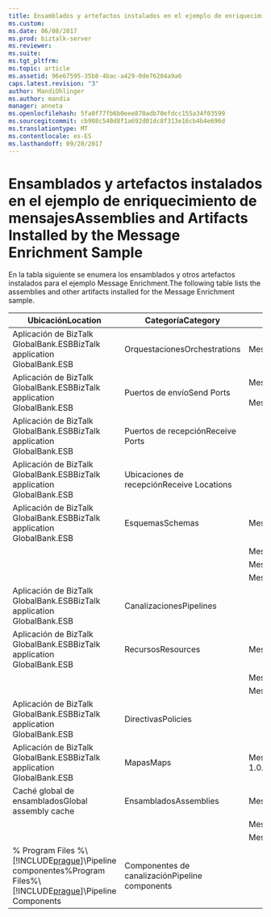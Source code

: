 ```yaml
---
title: Ensamblados y artefactos instalados en el ejemplo de enriquecimiento de mensajes | Documentos de Microsoft
ms.custom: 
ms.date: 06/08/2017
ms.prod: biztalk-server
ms.reviewer: 
ms.suite: 
ms.tgt_pltfrm: 
ms.topic: article
ms.assetid: 96e67595-35b8-4bac-a429-0de76204a9a6
caps.latest.revision: "3"
author: MandiOhlinger
ms.author: mandia
manager: anneta
ms.openlocfilehash: 5fa0f77fb6b0eee870adb70efdcc155a34f03599
ms.sourcegitcommit: cb908c540d8f1a692d01dc8f313e16cb4b4e696d
ms.translationtype: MT
ms.contentlocale: es-ES
ms.lasthandoff: 09/20/2017
---
```

# <a name="assemblies-and-artifacts-installed-by-the-message-enrichment-sample"></a><span data-ttu-id="39541-102">Ensamblados y artefactos instalados en el ejemplo de enriquecimiento de mensajes</span><span class="sxs-lookup"><span data-stu-id="39541-102">Assemblies and Artifacts Installed by the Message Enrichment Sample</span></span>
<span data-ttu-id="39541-103">En la tabla siguiente se enumera los ensamblados y otros artefactos instalados para el ejemplo Message Enrichment.</span><span class="sxs-lookup"><span data-stu-id="39541-103">The following table lists the assemblies and other artifacts installed for the Message Enrichment sample.</span></span>  
  
|<span data-ttu-id="39541-104">Ubicación</span><span class="sxs-lookup"><span data-stu-id="39541-104">Location</span></span>|<span data-ttu-id="39541-105">Categoría</span><span class="sxs-lookup"><span data-stu-id="39541-105">Category</span></span>|<span data-ttu-id="39541-106">Nombre y versión del componente</span><span class="sxs-lookup"><span data-stu-id="39541-106">Name and version of the component</span></span>|  
|--------------|--------------|---------------------------------------|  
|<span data-ttu-id="39541-107">Aplicación de BizTalk GlobalBank.ESB</span><span class="sxs-lookup"><span data-stu-id="39541-107">BizTalk application GlobalBank.ESB</span></span>|<span data-ttu-id="39541-108">Orquestaciones</span><span class="sxs-lookup"><span data-stu-id="39541-108">Orchestrations</span></span>|<span data-ttu-id="39541-109">MessageEnrichment.Orchestrations.MessageEnricher</span><span class="sxs-lookup"><span data-stu-id="39541-109">MessageEnrichment.Orchestrations.MessageEnricher</span></span>|  
|<span data-ttu-id="39541-110">Aplicación de BizTalk GlobalBank.ESB</span><span class="sxs-lookup"><span data-stu-id="39541-110">BizTalk application GlobalBank.ESB</span></span>|<span data-ttu-id="39541-111">Puertos de envío</span><span class="sxs-lookup"><span data-stu-id="39541-111">Send Ports</span></span>|<span data-ttu-id="39541-112">MessageEnrichment.Orchestrations_1.0.0.0_</span><span class="sxs-lookup"><span data-stu-id="39541-112">MessageEnrichment.Orchestrations_1.0.0.0_</span></span><br /><br /> <span data-ttu-id="39541-113">MessageEnrichment.Orchestrations.MessageEnricher_RoutingPort_d98186f1038d4721</span><span class="sxs-lookup"><span data-stu-id="39541-113">MessageEnrichment.Orchestrations.MessageEnricher_RoutingPort_d98186f1038d4721</span></span>|  
|<span data-ttu-id="39541-114">Aplicación de BizTalk GlobalBank.ESB</span><span class="sxs-lookup"><span data-stu-id="39541-114">BizTalk application GlobalBank.ESB</span></span>|<span data-ttu-id="39541-115">Puertos de recepción</span><span class="sxs-lookup"><span data-stu-id="39541-115">Receive Ports</span></span>||  
|<span data-ttu-id="39541-116">Aplicación de BizTalk GlobalBank.ESB</span><span class="sxs-lookup"><span data-stu-id="39541-116">BizTalk application GlobalBank.ESB</span></span>|<span data-ttu-id="39541-117">Ubicaciones de recepción</span><span class="sxs-lookup"><span data-stu-id="39541-117">Receive Locations</span></span>||  
|<span data-ttu-id="39541-118">Aplicación de BizTalk GlobalBank.ESB</span><span class="sxs-lookup"><span data-stu-id="39541-118">BizTalk application GlobalBank.ESB</span></span>|<span data-ttu-id="39541-119">Esquemas</span><span class="sxs-lookup"><span data-stu-id="39541-119">Schemas</span></span>|<span data-ttu-id="39541-120">MessageEnrichment.Schema.ProcedureResultSet_dbo_GetOrderDetails versión 1.0.0.0</span><span class="sxs-lookup"><span data-stu-id="39541-120">MessageEnrichment.Schema.ProcedureResultSet_dbo_GetOrderDetails Version 1.0.0.0</span></span>|  
|||<span data-ttu-id="39541-121">MessageEnrichment.Schema.OrderDoc versión 1.0.0.0</span><span class="sxs-lookup"><span data-stu-id="39541-121">MessageEnrichment.Schema.OrderDoc Version 1.0.0.0</span></span>|  
|||<span data-ttu-id="39541-122">MessageEnrichment.Schema.InventoryOrder versión 1.0.0.0</span><span class="sxs-lookup"><span data-stu-id="39541-122">MessageEnrichment.Schema.InventoryOrder Version 1.0.0.0</span></span>|  
|||<span data-ttu-id="39541-123">MessageEnrichment.Schema.TypedProcedure_dbo versión 1.0.0.0</span><span class="sxs-lookup"><span data-stu-id="39541-123">MessageEnrichment.Schema.TypedProcedure_dbo Version 1.0.0.0</span></span>|  
|<span data-ttu-id="39541-124">Aplicación de BizTalk GlobalBank.ESB</span><span class="sxs-lookup"><span data-stu-id="39541-124">BizTalk application GlobalBank.ESB</span></span>|<span data-ttu-id="39541-125">Canalizaciones</span><span class="sxs-lookup"><span data-stu-id="39541-125">Pipelines</span></span>||  
|<span data-ttu-id="39541-126">Aplicación de BizTalk GlobalBank.ESB</span><span class="sxs-lookup"><span data-stu-id="39541-126">BizTalk application GlobalBank.ESB</span></span>|<span data-ttu-id="39541-127">Recursos</span><span class="sxs-lookup"><span data-stu-id="39541-127">Resources</span></span>|<span data-ttu-id="39541-128">MessageEnrichment.Transforms versión 1.0.0.0</span><span class="sxs-lookup"><span data-stu-id="39541-128">MessageEnrichment.Transforms Version 1.0.0.0</span></span>|  
|||<span data-ttu-id="39541-129">MessageEnrichment.Orchestrations versión 1.0.0.0</span><span class="sxs-lookup"><span data-stu-id="39541-129">MessageEnrichment.Orchestrations Version 1.0.0.0</span></span>|  
|||<span data-ttu-id="39541-130">MessageEnrichment.Schema versión 1.0.0.0</span><span class="sxs-lookup"><span data-stu-id="39541-130">MessageEnrichment.Schema Version 1.0.0.0</span></span>|  
|<span data-ttu-id="39541-131">Aplicación de BizTalk GlobalBank.ESB</span><span class="sxs-lookup"><span data-stu-id="39541-131">BizTalk application GlobalBank.ESB</span></span>|<span data-ttu-id="39541-132">Directivas</span><span class="sxs-lookup"><span data-stu-id="39541-132">Policies</span></span>||  
|<span data-ttu-id="39541-133">Aplicación de BizTalk GlobalBank.ESB</span><span class="sxs-lookup"><span data-stu-id="39541-133">BizTalk application GlobalBank.ESB</span></span>|<span data-ttu-id="39541-134">Mapas</span><span class="sxs-lookup"><span data-stu-id="39541-134">Maps</span></span>|<span data-ttu-id="39541-135">MessageEnrichment.Transforms.NAOrderDocToGetOrderDetailsRequestMap versión 1.0.0.0</span><span class="sxs-lookup"><span data-stu-id="39541-135">MessageEnrichment.Transforms.NAOrderDocToGetOrderDetailsRequestMap Version 1.0.0.0</span></span>|  
|<span data-ttu-id="39541-136">Caché global de ensamblados</span><span class="sxs-lookup"><span data-stu-id="39541-136">Global assembly cache</span></span>|<span data-ttu-id="39541-137">Ensamblados</span><span class="sxs-lookup"><span data-stu-id="39541-137">Assemblies</span></span>|<span data-ttu-id="39541-138">MessageEnrichment.Transforms versión 1.0.0.0</span><span class="sxs-lookup"><span data-stu-id="39541-138">MessageEnrichment.Transforms Version 1.0.0.0</span></span>|  
|||<span data-ttu-id="39541-139">MessageEnrichment.Orchestrations versión 1.0.0.0</span><span class="sxs-lookup"><span data-stu-id="39541-139">MessageEnrichment.Orchestrations Version 1.0.0.0</span></span>|  
|||<span data-ttu-id="39541-140">MessageEnrichment.Schema versión 1.0.0.0</span><span class="sxs-lookup"><span data-stu-id="39541-140">MessageEnrichment.Schema Version 1.0.0.0</span></span>|  
|<span data-ttu-id="39541-141">% Program Files %\\[!INCLUDE[prague](../includes/prague-md.md)]\Pipeline componentes</span><span class="sxs-lookup"><span data-stu-id="39541-141">%Program Files%\\[!INCLUDE[prague](../includes/prague-md.md)]\Pipeline Components</span></span>|<span data-ttu-id="39541-142">Componentes de canalización</span><span class="sxs-lookup"><span data-stu-id="39541-142">Pipeline components</span></span>||